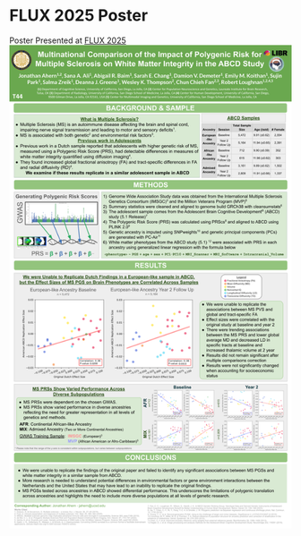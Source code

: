 # FLUX 2025 Poster
Poster Presented at [FLUX 2025](https://fluxsociety.org/2025-dublin/)
![Poster Image](Flux_2025_Poster.png)
